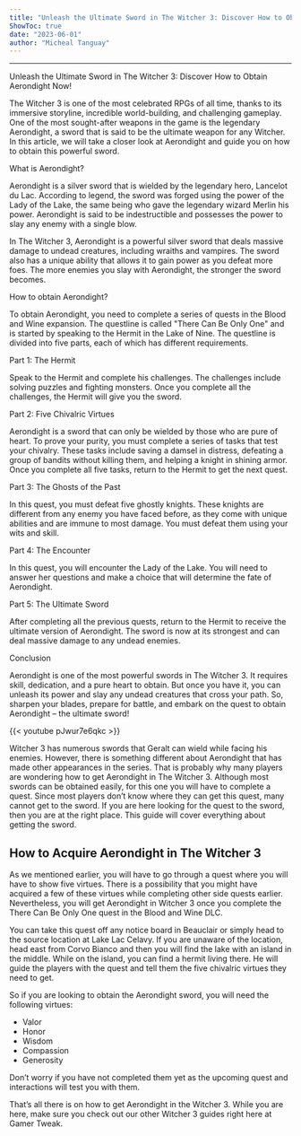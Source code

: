 ```yaml
---
title: "Unleash the Ultimate Sword in The Witcher 3: Discover How to Obtain Aerondight Now!"
ShowToc: true 
date: "2023-06-01"
author: "Micheal Tanguay"
---
```

*****
Unleash the Ultimate Sword in The Witcher 3: Discover How to Obtain Aerondight Now!

The Witcher 3 is one of the most celebrated RPGs of all time, thanks to its immersive storyline, incredible world-building, and challenging gameplay. One of the most sought-after weapons in the game is the legendary Aerondight, a sword that is said to be the ultimate weapon for any Witcher. In this article, we will take a closer look at Aerondight and guide you on how to obtain this powerful sword.

What is Aerondight?

Aerondight is a silver sword that is wielded by the legendary hero, Lancelot du Lac. According to legend, the sword was forged using the power of the Lady of the Lake, the same being who gave the legendary wizard Merlin his power. Aerondight is said to be indestructible and possesses the power to slay any enemy with a single blow.

In The Witcher 3, Aerondight is a powerful silver sword that deals massive damage to undead creatures, including wraiths and vampires. The sword also has a unique ability that allows it to gain power as you defeat more foes. The more enemies you slay with Aerondight, the stronger the sword becomes.

How to obtain Aerondight?

To obtain Aerondight, you need to complete a series of quests in the Blood and Wine expansion. The questline is called "There Can Be Only One" and is started by speaking to the Hermit in the Lake of Nine. The questline is divided into five parts, each of which has different requirements.

Part 1: The Hermit

Speak to the Hermit and complete his challenges. The challenges include solving puzzles and fighting monsters. Once you complete all the challenges, the Hermit will give you the sword.

Part 2: Five Chivalric Virtues

Aerondight is a sword that can only be wielded by those who are pure of heart. To prove your purity, you must complete a series of tasks that test your chivalry. These tasks include saving a damsel in distress, defeating a group of bandits without killing them, and helping a knight in shining armor. Once you complete all five tasks, return to the Hermit to get the next quest.

Part 3: The Ghosts of the Past

In this quest, you must defeat five ghostly knights. These knights are different from any enemy you have faced before, as they come with unique abilities and are immune to most damage. You must defeat them using your wits and skill.

Part 4: The Encounter

In this quest, you will encounter the Lady of the Lake. You will need to answer her questions and make a choice that will determine the fate of Aerondight.

Part 5: The Ultimate Sword

After completing all the previous quests, return to the Hermit to receive the ultimate version of Aerondight. The sword is now at its strongest and can deal massive damage to any undead enemies.

Conclusion

Aerondight is one of the most powerful swords in The Witcher 3. It requires skill, dedication, and a pure heart to obtain. But once you have it, you can unleash its power and slay any undead creatures that cross your path. So, sharpen your blades, prepare for battle, and embark on the quest to obtain Aerondight – the ultimate sword!

{{< youtube pJwur7e6qkc >}} 



Witcher 3 has numerous swords that Geralt can wield while facing his enemies. However, there is something different about Aerondight that has made other appearances in the series. That is probably why many players are wondering how to get Aerondight in The Witcher 3. Although most swords can be obtained easily, for this one you will have to complete a quest. Since most players don’t know where they can get this quest, many cannot get to the sword. If you are here looking for the quest to the sword, then you are at the right place. This guide will cover everything about getting the sword.
 
## How to Acquire Aerondight in The Witcher 3
 

 
As we mentioned earlier, you will have to go through a quest where you will have to show five virtues. There is a possibility that you might have acquired a few of these virtues while completing other side quests earlier. Nevertheless, you will get Aerondight in Witcher 3 once you complete the There Can Be Only One quest in the Blood and Wine DLC.
 
You can take this quest off any notice board in Beauclair or simply head to the source location at Lake Lac Celavy. If you are unaware of the location, head east from Corvo Bianco and then you will find the lake with an island in the middle. While on the island, you can find a hermit living there. He will guide the players with the quest and tell them the five chivalric virtues they need to get.
 
So if you are looking to obtain the Aerondight sword, you will need the following virtues:
 
- Valor
 - Honor
 - Wisdom
 - Compassion
 - Generosity

 
Don’t worry if you have not completed them yet as the upcoming quest and interactions will test you with them.
 
That’s all there is on how to get Aerondight in the Witcher 3. While you are here, make sure you check out our other Witcher 3 guides right here at Gamer Tweak.




